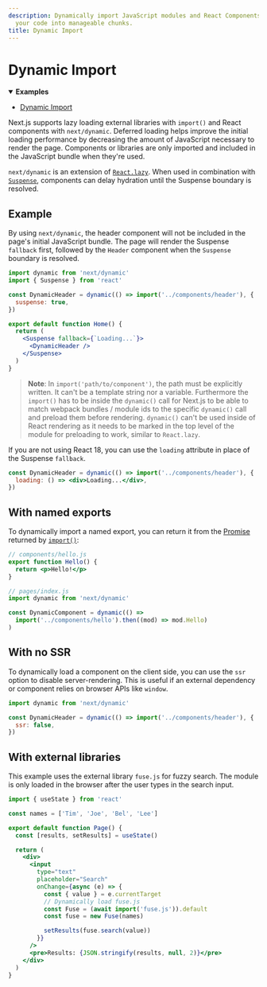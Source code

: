 ```yaml
---
description: Dynamically import JavaScript modules and React Components and split
  your code into manageable chunks.
title: Dynamic Import
---
```


# Dynamic Import

<details open>
  <summary><b>Examples</b></summary>
  <ul>
    <li><a href="https://github.com/vercel/next.js/tree/canary/examples/with-dynamic-import">Dynamic Import</a></li>
  </ul>
</details>

Next.js supports lazy loading external libraries with `import()` and React components with `next/dynamic`. Deferred loading helps improve the initial loading performance by decreasing the amount of JavaScript necessary to render the page. Components or libraries are only imported and included in the JavaScript bundle when they're used.

`next/dynamic` is an extension of [`React.lazy`](https://reactjs.org/docs/code-splitting.html#reactlazy). When used in combination with [`Suspense`](https://reactjs.org/docs/react-api.html#reactsuspense), components can delay hydration until the Suspense boundary is resolved.

## Example

By using `next/dynamic`, the header component will not be included in the page's initial JavaScript bundle. The page will render the Suspense `fallback` first, followed by the `Header` component when the `Suspense` boundary is resolved.

```jsx
import dynamic from 'next/dynamic'
import { Suspense } from 'react'

const DynamicHeader = dynamic(() => import('../components/header'), {
  suspense: true,
})

export default function Home() {
  return (
    <Suspense fallback={`Loading...`}>
      <DynamicHeader />
    </Suspense>
  )
}
```

> **Note**: In `import('path/to/component')`, the path must be explicitly written. It can't be a template string nor a variable. Furthermore the `import()` has to be inside the `dynamic()` call for Next.js to be able to match webpack bundles / module ids to the specific `dynamic()` call and preload them before rendering. `dynamic()` can't be used inside of React rendering as it needs to be marked in the top level of the module for preloading to work, similar to `React.lazy`.

If you are not using React 18, you can use the `loading` attribute in place of the Suspense `fallback`.

```jsx
const DynamicHeader = dynamic(() => import('../components/header'), {
  loading: () => <div>Loading...</div>,
})
```

## With named exports

To dynamically import a named export, you can return it from the [Promise](https://developer.mozilla.org/en-US/docs/Web/JavaScript/Reference/Global_Objects/Promise) returned by [`import()`](https://github.com/tc39/proposal-dynamic-import#example):

```jsx
// components/hello.js
export function Hello() {
  return <p>Hello!</p>
}

// pages/index.js
import dynamic from 'next/dynamic'

const DynamicComponent = dynamic(() =>
  import('../components/hello').then((mod) => mod.Hello)
)
```

## With no SSR

To dynamically load a component on the client side, you can use the `ssr` option to disable server-rendering. This is useful if an external dependency or component relies on browser APIs like `window`.

```jsx
import dynamic from 'next/dynamic'

const DynamicHeader = dynamic(() => import('../components/header'), {
  ssr: false,
})
```

## With external libraries

This example uses the external library `fuse.js` for fuzzy search. The module is only loaded in the browser after the user types in the search input.

```jsx
import { useState } from 'react'

const names = ['Tim', 'Joe', 'Bel', 'Lee']

export default function Page() {
  const [results, setResults] = useState()

  return (
    <div>
      <input
        type="text"
        placeholder="Search"
        onChange={async (e) => {
          const { value } = e.currentTarget
          // Dynamically load fuse.js
          const Fuse = (await import('fuse.js')).default
          const fuse = new Fuse(names)

          setResults(fuse.search(value))
        }}
      />
      <pre>Results: {JSON.stringify(results, null, 2)}</pre>
    </div>
  )
}
```